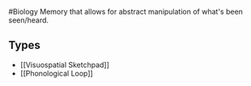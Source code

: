 #Biology 
Memory that allows for abstract manipulation of what's been seen/heard.
## Types
* [[Visuospatial Sketchpad]]
* [[Phonological Loop]]